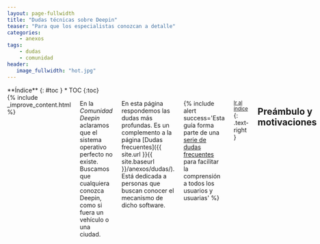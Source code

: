 ```yaml
---
layout: page-fullwidth
title: "Dudas técnicas sobre Deepin"
teaser: "Para que los especialistas conozcan a detalle"
categories:
    - anexos
tags:
    - dudas
    - comunidad
header:
   image_fullwidth: "hot.jpg"
---
```

<div class="row">
<div class="medium-4 medium-push-8 columns" markdown="1">
<div class="panel radius" markdown="1">
**Índice**
{: #toc }
*  TOC
{:toc}
</div>
</div><!-- /.medium-4.columns -->

<div class="medium-8 medium-pull-4 columns" markdown="1">
{% include _improve_content.html %}

En la *Comunidad Deepin* aclaramos que el sistema operativo  perfecto no existe. Buscamos que cualquiera conozca Deepin, como si fuera un vehículo o una ciudad.

En esta página respondemos las dudas más profundas. Es un complemento a la página [Dudas frecuentes]({{ site.url }}{{ site.baseurl }}/anexos/dudas/). Está dedicada a personas que buscan conocer el mecanismo de dicho software.

{% include alert success='Esta guía forma parte de una <a href="/dudas">serie de dudas frecuentes</a> para facilitar la comprensión a todos los usuarios y usuarias' %}

<small markdown="1">[Ir al índice](#toc)</small>
{: .text-right }

## Preámbulo y motivaciones
Queremos explicarte cómo funciona Deepin con las tres primeras preguntas indispensables y una cuarta explicando el motivo.
### ¿Qué es GNU? ¿En qué lenguaje está escrito?
GNU es el primer paso y el pilar para el desarrollo del sistema operativo. Desarrollado Richard M. Stallman en 1983 busca adoptar tecnologías informáticas (hasta entonces dominaba Unix) y hacerlo accesible para los desarrolladores sin restricciones.

Sin embargo, debido a que GNU necesitaba un núcleo para que comunique entre el software libre. En 1991 nació Linux por Linus Torvalds y un año después se formó GNU/Linux.

Como dato adicional, GNU usa un [intérprete de código fuente a binario](https://www.gnu.org/software/libc/libc.html), por lo que está escrita en C inicialmente.

Fuente: [FSF](https://www.gnu.org/gnu/gnu-linux-faq.es.html#why)

<small markdown="1">[Ir al índice](#toc)</small>
{: .text-right }

### ¿Qué es Linux?
Es el núcleo del sistema operativo y el más usado. Es el propio Linus Torvalds quien desarrolló y contiene millones de líneas de código como controladores de vídeo, de disco duro y muchas más.
<div class="flex-video">
        <iframe width="1280" height="720" src="//www.youtube.com/embed/UUJ0dFpj1-M" frameborder="0" allowfullscreen></iframe>
</div>
<div class="flex-video">
        <iframe width="1280" height="720" src="//www.youtube.com/embed/o8NPllzkFhE" frameborder="0" allowfullscreen></iframe>
</div>

<small markdown="1">[Ir al índice](#toc)</small>
{: .text-right }

### ¿Qué es Debian?
[Debian GNU/Linux](https://es.wikipedia.org/wiki/Debian_GNU/Linux) es uno de los proyectos más vetaranos desde 1993. Es la que llamaremos "distribución", porque se encarga de distribuir, organizar y ejecutar una serie de herramientas de software, llamados "paquetes".

<div class="flex-video">
        <iframe width="1280" height="720" src="//www.youtube.com/embed/IS9WE6V-1lc" frameborder="0" allowfullscreen></iframe>
</div>

<small markdown="1">[Ir al índice](#toc)</small>
{: .text-right }

### ¿Por qué Deepin depende parcialmente de Debian?
Para que no te compliques demasiado, Deepin es la distribución hija de Debian. Y Debian es una de las distribuciones más vetaranas.

Hasta las versión 2014 estuvo basado en Ubuntu, también basada en Debian y una de las más conocidas en los años 2000. En la versión 15.x se cambió a Debian para ganar estabilidad (
[Muy Linux](http://www.muylinux.com/2015/12/31/deepin-15/)).

Si tienes dificultades con la base Debian, puedes usar a sus tios. La versión Manjaro Deepin está basada en Arch y emplea otras tecnologías a profundidad. [Revisa la página Instalación]({{ site.url }}{{ site.baseurl }}/instalacion/). Recuerda que no está siendo desarrollado oficialmente, sino por la comunidad.

<small markdown="1">[Ir al índice](#toc)</small>
{: .text-right }

## Deepin a fondo
### ¿Cómo administra los recursos y componentes del sistema Deepin? {#paquetes}
Deepin usa paquetes de Debian (extensiones "deb"). La mayoría de paquetes contienen código que se ramifica con paquetes más simples (es como un árbol de paquetes). Por ejemplo, el paquete principal es linux, y sus consecuentes están relacionados a los gráficos (Mesa), la libería gráfica (Qt), códecs, entre otros.

Deepin consigue los paquetes de la rama no estable de Debian (sid). Sin embargo, actualizar paquetes a una versión más reciente genera el "conflicto de dependencias", sobretodo en aplicaciones recientes o correcciones. Para evitar esos malestares, gran parte de las tecnologías dependen de Flatpak (desde 15.5) y las no diseñadas para Flatpak seguirán con el modelo tradicional (por ejemplo, la parte crítica de Debian).

### ¿Deepin vela por tu seguridad? ¿Cómo podemos saberlo?
Los desarrolladores publican parches [en su blog](https://www.deepin.org/en/security-update/). Además, el proyecto Debian [tiene una página web](https://www.debian.org/security/) para estar al tanto con los paquetes antes de ser distribuidos. En el caso Linux, el núcleo del sistema [está siendo auditado frecuentemente](https://lamiradadelreplicante.com/2017/09/01/agencia-alemana-de-ciberseguridad-el-generador-de-numeros-aleatorios-de-linux-es-seguro/).

En resumen, los componentes recibirán **actualizaciones críticas**.

<small markdown="1">[Ir al índice](#toc)</small>
{: .text-right }

### ¿Que componentes originales usa Deepin?
Hasta 15.4 los paquetes de Debian era la proridad para instalar aplicaciones (no es necesario volver a explicar). Muchas aplicaciones están disponibles [Deepin Store]({{ site.url }}{{ site.baseurl }}/manual/instalar-apps/) para simplicarte.

Otras tecnologías están relacionadas a la libería Qt o al entorno de escritorio (cuyo prefijo es dde). Recuerda que son componentes muy importantes. Si te avisa que se desinstalará esos paquetes, ¡no lo hagas! Eso sucedió una cantidad pequeñísima de veces.

Fuente: [Manual de Debian](https://www.debian.org/doc/manuals/aptitude/ch02s03s02.es.html)

<small markdown="1">[Ir al índice](#toc)</small>
{: .text-right }

### ¿Deepin usa el núcleo de Linux?
Sí. El núcleo está basado en una versión a largo plazo (LTS) y modificado por los desarrolladores. Revisa el [código fuente]({{ site.url }}{{ site.baseurl }}/source) y las actividades que [puedes colaborar]({{ site.url }}{{ site.baseurl }}/actividades/kernel/).

Si tienes problemas con el núcleo, visita [la página para cambiar el núcleo de Linux]({{ site.url }}{{ site.baseurl }}/tips/kernel/).
<img class="t60" src="{{ site.urlimg }}Esquema de un sistema GNU_Linux" alt="Esquema de Linux">

Fuente: [Slideplayer](http://slideplayer.es/slide/106215/)

<small markdown="1">[Ir al índice](#toc)</small>
{: .text-right }

### ¿Qué servicios del sistema (alias, "demonios" o "residentes") usa Deepin?
Un "demonio" es una traducción de "Daemon" y, a la vez, las siglas de Disk And Execution MONitor. Los demonios también tienen paquetes de Debian para actualizarse.

Deepin tiene un programa llamado [systemd](https://en.wikipedia.org/wiki/Systemd) (demonio del sistema). Este componente, que es un conjunto de servicios, permite comprobar los dispositivos activados durante su encendido. Así, indica que está funcionando y avisa si encuentra algún error. Puedes configurarlo [con chkservice]({{ site.url }}/tips/cambiar-servicios-systemd/).

<img class="t60" src="{{ site.urlimg }}header_homepage_13.jpg" alt="Paisaje">

Para crear servicios de systemd consulta [este artículo](https://www.redeszone.net/2017/09/02/crear-servicios-daemon-ubuntu-systemd/). Para otros demonios menores de la distro madre, visita [Demonios de Debian](https://wiki.debian.org/es/Daemon#Demonios_de_Debian).

<small markdown="1">[Ir al índice](#toc)</small>
{: .text-right }

### ¿Cómo gestiona las aplicaciones? ¿Qué recomendamos?
Viendo tu mismo. La forma más sencilla es desde el [lanzador]({{ site.url }}{{ site.baseurl }}/manual/launcher/). Los más experimentados lo hacen desde [Synaptic]({{ site.url }}{{ site.baseurl }}/apps/synaptic/)

Empaquetar a Flatpak permite a los desarrolladores tener las últimas mejoras de sus aplicaciones sin problemas. Sus componentes se actualizan de forma silenciosa y no interfieren con los componentes del sistema. Flatpak es desarrollado por la comunidad.

Por su puesto, las aplicaciones originales están integradas bajo Flatpak por defecto. Disponibles desde la versión 15.5 del sistema operativo. Si quieres conocer este método de instalación visita [flatpak.org](http://flatpak.org/apps.html) o nuestra [página técnica]({{ site.url }}{{ site.baseurl }}/tecnico/flatpak/).

<small markdown="1">[Ir al índice](#toc)</small>
{: .text-right }

### ¿Puedo ejecutar aplicaciones que no sean Flatpak?
Sí. Por ejemplo a Snap, por Cannonical, enfocada en Ubuntu. Está opción es compatible con Deepin para evitar el problema de Dependencias. Otras formas lo puedes consultar en [nuestro manual]({{ site.url }}{{ site.baseurl }}/manual/instalar-apps/).

## Deepin y cada usuario
### ¿Deepin tiene modo live?
Sí. Este modo te resultará útil para reparar la partición o probar el sistema antes de instalar. En la versión 15.4 está disponible en la opción "failsafe".

Fuente: [Gamblisfx](https://web.archive.org/web/20170606022618/http://gamblisfx.com/how-to-create-deepin-15-4-live-usb-from-linux/)

<small markdown="1">[Ir al índice](#toc)</small>
{: .text-right }

### ¿Puedo cifrar la carpeta Mis documentos?
Sí. Echa un vistazo [al tip]({{ site.url }}{{ site.baseurl }}/tips/cifrar-docs/). Por el momento, en Deepin 15.4 no tienes la opción de cifrar desde el centro de control.

<small markdown="1">[Ir al índice](#toc)</small>
{: .text-right }

## Aplicaciones
### ¿Puedo ejecutar aplicaciones pesadas?
Si usas aplicaciones pesadas exclusivas de Microsoft Windows a Deepin, visita [Dudas sobre aplicaciones]({{ site.url }}{{ site.baseurl }}/anexos/dudas-aplicaciones/)

<small markdown="1">[Ir al índice](#toc)</small>
{: .text-right }

### ¿Puedo conseguir una aplicación para que funcione el dispositivo?
Sí. Echa un vistazo [al anexo]({{ site.url }}{{ site.baseurl }}/anexos/dudas-drivers/). Por defecto el núcleo Linux posee controladores para que funcionen los dispositivos (impresoras, tarjetas de vídeo, etcétera).

<small markdown="1">[Ir al índice](#toc)</small>
{: .text-right }

## Seguimos creciendo
Si aún no encuentras tu pregunta, usa el [Buscador]({{ site.url }}{{ site.baseurl }}/search/).

No olvides que estamos en [en Github](https://github.com/comunidad-deepin/comunidad-deepin.github.io).

{% include _improve_content.html %}

</div><!-- /.medium-8.columns -->
</div><!-- /.row -->
